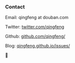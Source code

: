 ### Contact

Email: qingfeng at douban.com

Twitter: [twitter.com/qingfeng](https://twitter.com/qingfeng)

Github: [github.com/qingfeng/](http://github.com/qingfeng/)

Blog: [qingfeng.github.io/issues/](https://github.com/qingfeng/qingfeng.github.io/issues/)

:beer: